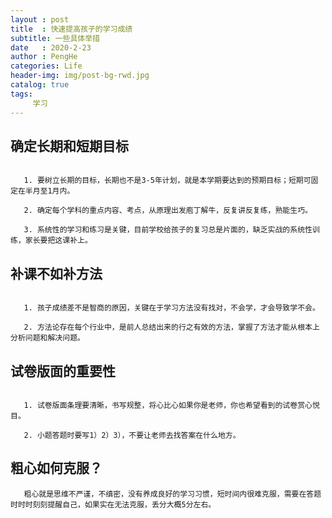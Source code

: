 ```yaml
---
layout : post
title  : 快速提高孩子的学习成绩
subtitle: 一些具体举措
date   : 2020-2-23
author : PengHe
categories: Life
header-img: img/post-bg-rwd.jpg
catalog: true
tags:
     学习
---
```


## 确定长期和短期目标

```

   1. 要树立长期的目标，长期也不是3-5年计划，就是本学期要达到的预期目标；短期可固定在半月至1月内。

   2. 确定每个学科的重点内容、考点，从原理出发庖丁解牛，反复讲反复练，熟能生巧。

   3. 系统性的学习和练习是关键，目前学校给孩子的复习总是片面的，缺乏实战的系统性训练，家长要把这课补上。

```

## 补课不如补方法

```

   1. 孩子成绩差不是智商的原因，关键在于学习方法没有找对，不会学，才会导致学不会。

   2. 方法论存在每个行业中，是前人总结出来的行之有效的方法，掌握了方法才能从根本上分析问题和解决问题。

```

## 试卷版面的重要性

```

   1. 试卷版面条理要清晰，书写规整，将心比心如果你是老师，你也希望看到的试卷赏心悦目。

   2. 小题答题时要写1）2）3），不要让老师去找答案在什么地方。

```

## 粗心如何克服？

```
   粗心就是思维不严谨，不缜密，没有养成良好的学习习惯，短时间内很难克服，需要在答题时时时刻刻提醒自己，如果实在无法克服，丢分大概5分左右。
```

   